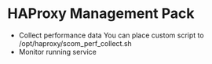 ﻿# HAProxy Management Pack

- Collect performance data
  You can place custom script to /opt/haproxy/scom_perf_collect.sh
- Monitor running service
